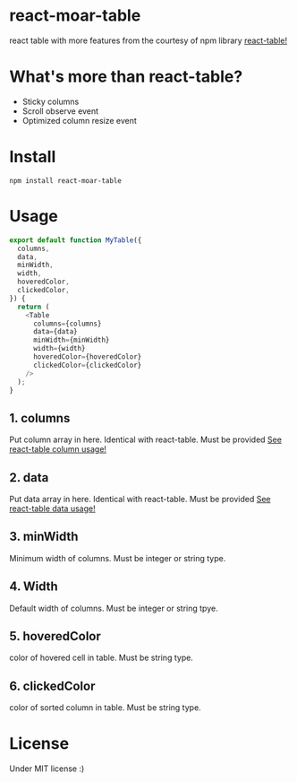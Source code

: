 # react-moar-table

react table with more features from the courtesy of npm library [react-table!](https://react-table-v7.tanstack.com)

# What's more than react-table?

- Sticky columns
- Scroll observe event
- Optimized column resize event

# Install

```
npm install react-moar-table
```

# Usage

```javascript
export default function MyTable({
  columns,
  data,
  minWidth,
  width,
  hoveredColor,
  clickedColor,
}) {
  return (
    <Table
      columns={columns}
      data={data}
      minWidth={minWidth}
      width={width}
      hoveredColor={hoveredColor}
      clickedColor={clickedColor}
    />
  );
}
```

## 1. columns

Put column array in here. Identical with react-table. Must be provided [See react-table column usage!](https://react-table-v7.tanstack.com/docs/api/useTable)

## 2. data

Put data array in here. Identical with react-table. Must be provided [See react-table data usage!](https://react-table-v7.tanstack.com/docs/api/useTable)

## 3. minWidth

Minimum width of columns. Must be integer or string type.

## 4. Width

Default width of columns. Must be integer or string tpye.

## 5. hoveredColor

color of hovered cell in table. Must be string type.

## 6. clickedColor

color of sorted column in table. Must be string type.

# License

Under MIT license :)
